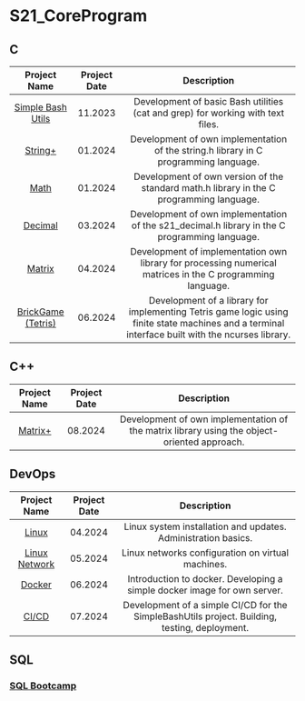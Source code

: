 # S21_CoreProgram

## C

| Project Name | Project Date | Description |
|:-:|:-:|:-:|
| [Simple Bash Utils](https://github.com/Breez97/S21_CoreProgram/tree/main/C/C3_SimpleBashUtils) | 11.2023 | Development of basic Bash utilities (cat and grep) for working with text files. |
| [String+](https://github.com/Breez97/S21_CoreProgram/tree/main/C/C2_s21_stringplus) | 01.2024 | Development of own implementation of the string.h library in C programming language. |
| [Math](https://github.com/Breez97/S21_CoreProgram/tree/main/C/C4_s21_math) | 01.2024 | Development of own version of the standard math.h library in the C programming language. |
| [Decimal](https://github.com/Breez97/S21_CoreProgram/tree/main/C/C5_s21_decimal) | 03.2024 | Development of own implementation of the s21_decimal.h library in the C programming language. |
| [Matrix](https://github.com/Breez97/S21_CoreProgram/tree/main/C/C6_s21_matrix) | 04.2024 | Development of implementation own library for processing numerical matrices in the C programming language. |
| [BrickGame (Tetris)](https://github.com/Breez97/S21_CoreProgram/tree/main/C/C7_BrickGame_v1.0) | 06.2024 | Development of a library for implementing Tetris game logic using finite state machines and a terminal interface built with the ncurses library. |

## C++

| Project Name | Project Date | Description |
|:-:|:-:|:-:|
| [Matrix+](https://github.com/Breez97/S21_CoreProgram/tree/main/C%2B%2B/CPP1_s21_matrixplus) | 08.2024 | Development of own implementation of the matrix library using the object-oriented approach. |

## DevOps

| Project Name | Project Date | Description |
|:-:|:-:|:-:|
| [Linux](https://github.com/Breez97/S21_CoreProgram/tree/main/DevOps/DO1_Linux) | 04.2024 | Linux system installation and updates. Administration basics. |
| [Linux Network](https://github.com/Breez97/S21_CoreProgram/tree/main/DevOps/DO2_LinuxNetwork) | 05.2024 | Linux networks configuration on virtual machines. |
| [Docker](https://github.com/Breez97/S21_CoreProgram/tree/main/DevOps/DO5_SimpleDocker) | 06.2024 | Introduction to docker. Developing a simple docker image for own server. |
| [CI/CD](https://github.com/Breez97/S21_CoreProgram/tree/main/DevOps/DO6_CICD) | 07.2024 | Development of a simple CI/CD for the SimpleBashUtils project. Building, testing, deployment. |

## SQL

### [SQL Bootcamp](https://github.com/Breez97/S21_CoreProgram/tree/main/SQL)
